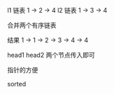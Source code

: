 l1  链表  1 -> 2 -> 4
l2  链表  1 -> 3 -> 4

合并两个有序链表

结果
1 -> 1 -> 2 -> 3 -> 4 -> 4

head1
head2 两个节点传入即可

指针的方便 

sorted  
